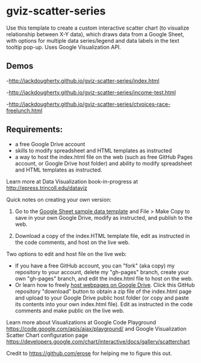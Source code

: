 gviz-scatter-series
===================

Use this template to create a custom interactive scatter chart (to visualize relationship between X-Y data), which draws data from a Google Sheet, with options for multiple data series/legend and data labels in the text tooltip pop-up. Uses Google Visualization API.

## Demos
-http://jackdougherty.github.io/gviz-scatter-series/index.html

-http://jackdougherty.github.io/gviz-scatter-series/income-test.html

-http://jackdougherty.github.io/gviz-scatter-series/ctvoices-race-freelunch.html

## Requirements:

- a free Google Drive account
- skills to modify spreadsheet and HTML templates as instructed
- a way to host the index.html file on the web (such as free GitHub Pages account, or Google Drive host folder)
and ability to modify spreadsheet and HTML templates as instructed.

Learn more at Data Visualization book-in-progress at http://epress.trincoll.edu/dataviz

Quick notes on creating your own version:

1) Go to the <a href="https://docs.google.com/spreadsheet/ccc?key=0AtmGKybdRLlZdHBvSGxIdEJoc1YxNUxtTThGbU9Qcnc&usp=sharing">Google Sheet sample data template</a> and File > Make Copy to save in your own Google Drive, modify as instructed, and publish to the web.

2) Download a copy of the index.HTML template file, edit as instructed in the code comments, and host on the live web.

Two options to edit and host file on the live web:
- If you have a free GitHub account, you can "fork" (aka copy) my repository to your account, delete my "gh-pages" branch,  create your own "gh-pages" branch, and edit the index.html file to host on the web.
- Or learn how to freely <a href="https://googledrive.com/host/0B716ywBKT84AMXBENXlnYmJISlE/GoogleDriveHosting.html">host webpages on Google Drive</a>. Click this GitHub repository "download" button to obtain a zip file of the index.html page and upload to your Google Drive public host folder (or copy and paste its contents into your own index.html file). Edit as instructed in the code comments and make public on the live web.  

Learn more about Visualizations at Google Code Playground
https://code.google.com/apis/ajax/playground/
and
Google Visualization Scatter Chart configuration page https://developers.google.com/chart/interactive/docs/gallery/scatterchart

Credit to https://github.com/erose for helping me to figure this out.
